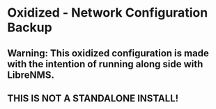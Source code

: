 # Oxidized - Network Configuration Backup

## Warning: This oxidized configuration is made with the intention of running along side with LibreNMS.

## THIS IS NOT A STANDALONE INSTALL!
